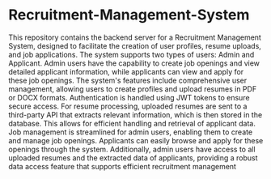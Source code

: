 # Recruitment-Management-System
This repository contains the backend server for a Recruitment Management System, designed to facilitate the creation of user profiles, resume uploads, and job applications. The system supports two types of users: Admin and Applicant. Admin users have the capability to create job openings and view detailed applicant information, while applicants can view and apply for these job openings.
The system's features include comprehensive user management, allowing users to create profiles and upload resumes in PDF or DOCX formats. Authentication is handled using JWT tokens to ensure secure access. For resume processing, uploaded resumes are sent to a third-party API that extracts relevant information, which is then stored in the database. This allows for efficient handling and retrieval of applicant data.
Job management is streamlined for admin users, enabling them to create and manage job openings. Applicants can easily browse and apply for these openings through the system. Additionally, admin users have access to all uploaded resumes and the extracted data of applicants, providing a robust data access feature that supports efficient recruitment management
